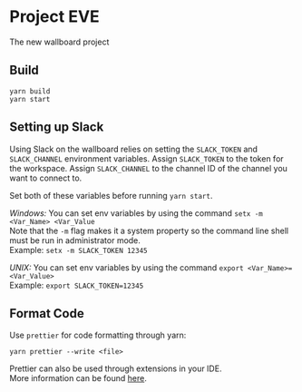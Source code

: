 # Project EVE
The new wallboard project

## Build
```
yarn build
yarn start
```

## Setting up Slack
Using Slack on the wallboard relies on setting the ```SLACK_TOKEN``` and ```SLACK_CHANNEL```
environment variables. Assign ```SLACK_TOKEN``` to the token for the workspace. Assign ```SLACK_CHANNEL```
to the channel ID of the channel you want to connect to.
  
Set both of these variables before running ```yarn start```.
  
*Windows:* You can set env variables by using the command ```setx -m <Var_Name> <Var_Value```  
Note that the ```-m``` flag makes it a system property so the command line shell must be run in 
administrator mode.  
Example: ```setx -m SLACK_TOKEN 12345```
  
*UNIX:* You can set env variables by using the command ```export <Var_Name>=<Var_Value>```  
Example: ```export SLACK_TOKEN=12345```

## Format Code
Use `prettier` for code formatting through yarn:  
```
yarn prettier --write <file>
```  
  
Prettier can also be used through extensions in your IDE.   
More information can be found [here](https://prettier.io/).  
